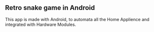 ## Retro snake game in Android


This app is made with Android, to automata all the Home Applience and integrated with Hardware Modules.